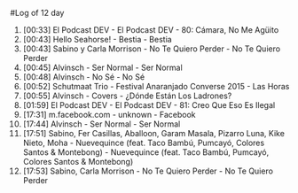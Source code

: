#Log of 12 day

1. [00:33] El Podcast DEV - El Podcast DEV - 80: Cámara, No Me Agüito
1. [00:43] Hello Seahorse! - Bestia - Bestia
1. [00:43] Sabino y Carla Morrison - No Te Quiero Perder - No Te Quiero Perder
1. [00:45] Alvinsch - Ser Normal - Ser Normal
1. [00:48] Alvinsch - No Sé - No Sé
1. [00:52] Schutmaat Trio - Festival Anaranjado Converse 2015 - Las Horas
1. [00:55] Alvinsch - Covers - ¿Dónde Están Los Ladrones?
1. [01:59] El Podcast DEV - El Podcast DEV - 81: Creo Que Eso Es Ilegal
1. [17:31] m.facebook.com - unknown - Facebook
1. [17:44] Alvinsch - Ser Normal - Ser Normal
1. [17:51] Sabino, Fer Casillas, Aballoon, Garam Masala, Pizarro Luna, Kike Nieto, Moha - Nuevequince (feat. Taco Bambú, Pumcayó, Colores Santos & Montebong) - Nuevequince (feat. Taco Bambú, Pumcayó, Colores Santos & Montebong)
1. [17:53] Sabino, Carla Morrison - No Te Quiero Perder - No Te Quiero Perder
